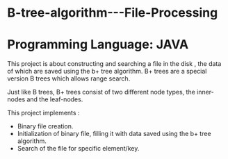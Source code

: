 # B-tree-algorithm---File-Processing
# Programming Language: JAVA

This project is about constructing and searching a file in the disk , the data of which are saved using the b+ tree algorithm. B+ trees are a special version B trees which allows range search.

Just like B trees, B+ trees consist of two different node types, the inner-nodes and the leaf-nodes. 

This project implements : 
- Binary file creation.
- Initialization of binary file, filling it with data saved using the b+ tree algorithm.
- Search of the file for specific element/key.
